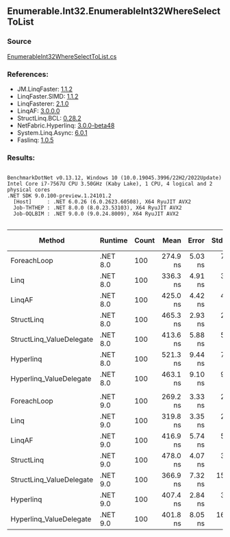 ﻿## Enumerable.Int32.EnumerableInt32WhereSelectToList

### Source
[EnumerableInt32WhereSelectToList.cs](../LinqBenchmarks/Enumerable/Int32/EnumerableInt32WhereSelectToList.cs)

### References:
- JM.LinqFaster: [1.1.2](https://www.nuget.org/packages/JM.LinqFaster/1.1.2)
- LinqFaster.SIMD: [1.1.2](https://www.nuget.org/packages/LinqFaster.SIMD/1.0.3)
- LinqFasterer: [2.1.0](https://www.nuget.org/packages/LinqFasterer/2.1.0)
- LinqAF: [3.0.0.0](https://www.nuget.org/packages/LinqAF/3.0.0.0)
- StructLinq.BCL: [0.28.2](https://www.nuget.org/packages/StructLinq/0.28.2)
- NetFabric.Hyperlinq: [3.0.0-beta48](https://www.nuget.org/packages/NetFabric.Hyperlinq/3.0.0-beta48)
- System.Linq.Async: [6.0.1](https://www.nuget.org/packages/System.Linq.Async/6.0.1)
- Faslinq: [1.0.5](https://www.nuget.org/packages/Faslinq/1.0.5)

### Results:
```

BenchmarkDotNet v0.13.12, Windows 10 (10.0.19045.3996/22H2/2022Update)
Intel Core i7-7567U CPU 3.50GHz (Kaby Lake), 1 CPU, 4 logical and 2 physical cores
.NET SDK 9.0.100-preview.1.24101.2
  [Host]     : .NET 6.0.26 (6.0.2623.60508), X64 RyuJIT AVX2
  Job-THTHEP : .NET 8.0.0 (8.0.23.53103), X64 RyuJIT AVX2
  Job-OQLBIM : .NET 9.0.0 (9.0.24.8009), X64 RyuJIT AVX2


```
| Method                   | Runtime  | Count | Mean     | Error   | StdDev   | Median   | Ratio        | RatioSD | Gen0   | Allocated | Alloc Ratio |
|------------------------- |--------- |------ |---------:|--------:|---------:|---------:|-------------:|--------:|-------:|----------:|------------:|
| ForeachLoop              | .NET 8.0 | 100   | 274.9 ns | 5.03 ns |  7.69 ns | 272.3 ns |     baseline |         | 0.3247 |     680 B |             |
| Linq                     | .NET 8.0 | 100   | 336.3 ns | 4.91 ns |  3.84 ns | 335.6 ns | 1.22x slower |   0.04x | 0.3824 |     800 B |  1.18x more |
| LinqAF                   | .NET 8.0 | 100   | 425.0 ns | 4.42 ns |  4.35 ns | 424.9 ns | 1.55x slower |   0.05x | 0.3247 |     680 B |  1.00x more |
| StructLinq               | .NET 8.0 | 100   | 465.3 ns | 2.93 ns |  2.60 ns | 464.2 ns | 1.69x slower |   0.05x | 0.1869 |     392 B |  1.73x less |
| StructLinq_ValueDelegate | .NET 8.0 | 100   | 413.6 ns | 5.88 ns |  5.21 ns | 413.0 ns | 1.50x slower |   0.04x | 0.1450 |     304 B |  2.24x less |
| Hyperlinq                | .NET 8.0 | 100   | 521.3 ns | 9.44 ns |  7.37 ns | 520.6 ns | 1.89x slower |   0.05x | 0.1450 |     304 B |  2.24x less |
| Hyperlinq_ValueDelegate  | .NET 8.0 | 100   | 463.1 ns | 9.10 ns |  9.35 ns | 461.2 ns | 1.68x slower |   0.05x | 0.1450 |     304 B |  2.24x less |
|                          |          |       |          |         |          |          |              |         |        |           |             |
| ForeachLoop              | .NET 9.0 | 100   | 269.2 ns | 3.33 ns |  2.78 ns | 268.2 ns |     baseline |         | 0.3247 |     680 B |             |
| Linq                     | .NET 9.0 | 100   | 319.8 ns | 3.35 ns |  2.79 ns | 319.0 ns | 1.19x slower |   0.02x | 0.3824 |     800 B |  1.18x more |
| LinqAF                   | .NET 9.0 | 100   | 416.9 ns | 5.74 ns |  5.37 ns | 414.6 ns | 1.55x slower |   0.02x | 0.3242 |     680 B |  1.00x more |
| StructLinq               | .NET 9.0 | 100   | 478.0 ns | 4.07 ns |  3.40 ns | 476.5 ns | 1.78x slower |   0.03x | 0.1869 |     392 B |  1.73x less |
| StructLinq_ValueDelegate | .NET 9.0 | 100   | 366.9 ns | 7.32 ns | 15.91 ns | 359.4 ns | 1.38x slower |   0.08x | 0.1450 |     304 B |  2.24x less |
| Hyperlinq                | .NET 9.0 | 100   | 407.4 ns | 2.84 ns |  3.16 ns | 407.1 ns | 1.51x slower |   0.02x | 0.1450 |     304 B |  2.24x less |
| Hyperlinq_ValueDelegate  | .NET 9.0 | 100   | 401.8 ns | 8.05 ns | 16.80 ns | 395.5 ns | 1.49x slower |   0.06x | 0.1450 |     304 B |  2.24x less |
